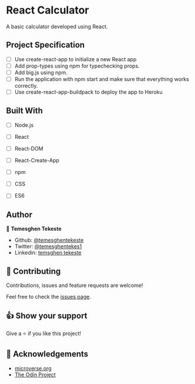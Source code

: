 # React Calculator

A basic calculator developed using React.

## Project Specification

  - [ ] Use create-react-app to initialize a new React app
  - [ ] Add prop-types using npm for typechecking props.
  - [ ] Add big.js using npm.
  - [ ] Run the application with npm start and make sure that everything works correctly.
  - [ ] Use create-react-app-buildpack to deploy the app to Heroku

## Built With

 - [ ] Node.js
 - [ ] React
 - [ ] React-DOM
 - [ ] React-Create-App
 - [ ] npm
 - [ ] CSS
 - [ ] ES6



## Author

👤 **Temesghen Tekeste**

- Github: [@temesghentekeste](https://github.com/temesghentekeste)
- Twitter: [@temesghentekes1](https://twitter.com/temesghentekes1)
- Linkedin: [temsghen tekeste](https://www.linkedin.com/in/temesghentekeste/)


## 🤝 Contributing

Contributions, issues and feature requests are welcome!

Feel free to check the [issues page](https://github.com/temesghentekeste/react-calculator/issues).


## 👍 Show your support

Give a ⭐️ if you like this project!

## :clap: Acknowledgements
- <a href="https://www.microverse.org/" target="_blank">microverse.org</a>
- <a href="https://www.theodinproject.com/" target="_blank">The Odin Project</a>
</a>
